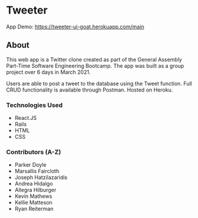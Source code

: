 # Tweeter 

App Demo: https://tweeter-ui-goat.herokuapp.com/main

## About

This web app is a Twitter clone created as part of the General Assembly Part-Time Software Engineering Bootcamp. The app was built as a group project over 6 days in March 2021.

Users are able to post a tweet to the database using the Tweet function. Full CRUD functionality is available through Postman. Hosted on Heroku.

### Technologies Used
* React.JS 
* Rails
* HTML 
* CSS

### Contributors (A-Z)
* Parker Doyle
* Marsallis Faircloth
* Joseph Hatzilazaridis
* Andrea Hidalgo
* Allegra Hilburger
* Kevin Mathews
* Kellie Matteson
* Ryan Reiterman